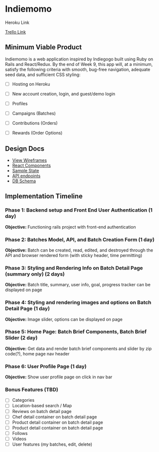 # Indiemomo

Heroku Link

[Trello Link](https://trello.com/b/RGytZ2SN/indiemomo)

## Minimum Viable Product
Indiemomo is a web application inspired by Indiegogo built using Ruby on Rails and React/Redux. By the end of Week 9, this app will, at a minimum, satisfy the following criteria with smooth, bug-free navigation, adequate seed data, and sufficient CSS styling:

- [ ] Hosting on Heroku
- [ ] New account creation, login, and guest/demo login
- [ ] Profiles
- [ ] Campaigns (Batches)
- [ ] Contributions (Orders)
- [ ] Rewards (Order Options)


## Design Docs
- [View Wireframes](./wireframes/)
- [React Components](./component-hierarchy.md)
- [Sample State](./sample-state.md)
- [API endpoints](./api-endpoints.md)
- [DB Schema](./schema.md)




## Implementation Timeline

### Phase 1: Backend setup and Front End User Authentication (1 day)
**Objective:** Functioning rails project with front-end authentication

### Phase 2: Batches Model, API, and Batch Creation Form (1 day)
**Objective:** Batch can be created, read, edited, and destroyed through the API and browser rendered form (with sticky header, time permitting)

### Phase 3: Styling and Rendering Info on Batch Detail Page (summary only) (2 days)
**Objective:** Batch title, summary, user info, goal, progress tracker can be displayed on page  

### Phase 4: Styling and rendering images and options on Batch Detail Page (1 day)
**Objective:** Image slider, options can be displayed on page

### Phase 5: Home Page: Batch Brief Components, Batch Brief Slider (2 day)
**Objective:** Get data and render batch brief components and slider by zip code(?), home page nav header

### Phase 6: User Profile Page (1 day)
**Objective:** Show user profile page on click in nav bar

### Bonus Features (TBD)
- [ ] Categories
- [ ] Location-based search / Map
- [ ] Reviews on batch detail page
- [ ] Chef detail container on batch detail page
- [ ] Product detail container on batch detail page
- [ ] Product detail container on batch detail page
- [ ] Follows
- [ ] Videos
- [ ] User features (my batches, edit, delete)
